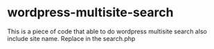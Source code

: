 # wordpress-multisite-search
This is a piece of code that able to do wordpress multisite search also include site name. Replace in the search.php
